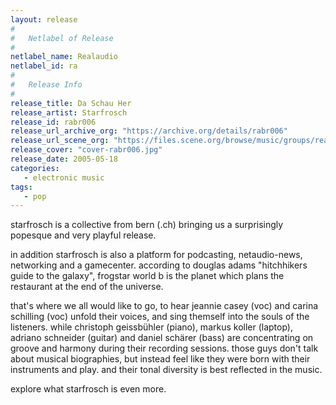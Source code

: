 ```yaml
---
layout: release
#
#   Netlabel of Release
#
netlabel_name: Realaudio
netlabel_id: ra
#
#   Release Info
#
release_title: Da Schau Her
release_artist: Starfrosch
release_id: rabr006
release_url_archive_org: "https://archive.org/details/rabr006"
release_url_scene_org: "https://files.scene.org/browse/music/groups/realaudio/"
release_cover: "cover-rabr006.jpg"
release_date: 2005-05-18
categories:
   - electronic music
tags:
   - pop
---
```

starfrosch is a collective from bern (.ch) bringing us a surprisingly popesque and very playful release.

in addition starfrosch is also a platform for podcasting, netaudio-news, networking and a gamecenter. according to douglas adams "hitchhikers guide to the galaxy", frogstar world b is the planet which plans the restaurant at the end of the universe.

that's where we all would like to go, to hear jeannie casey (voc) and carina schilling (voc) unfold their voices, and sing themself into the souls of the listeners. while christoph geissbühler (piano), markus koller (laptop), adriano schneider (guitar) and daniel schärer (bass) are concentrating on groove and harmony during their recording sessions. those guys don't talk about musical biographies, but instead feel like they were born with their instruments and play. and their tonal diversity is best reflected in the music.

explore what starfrosch is even more.